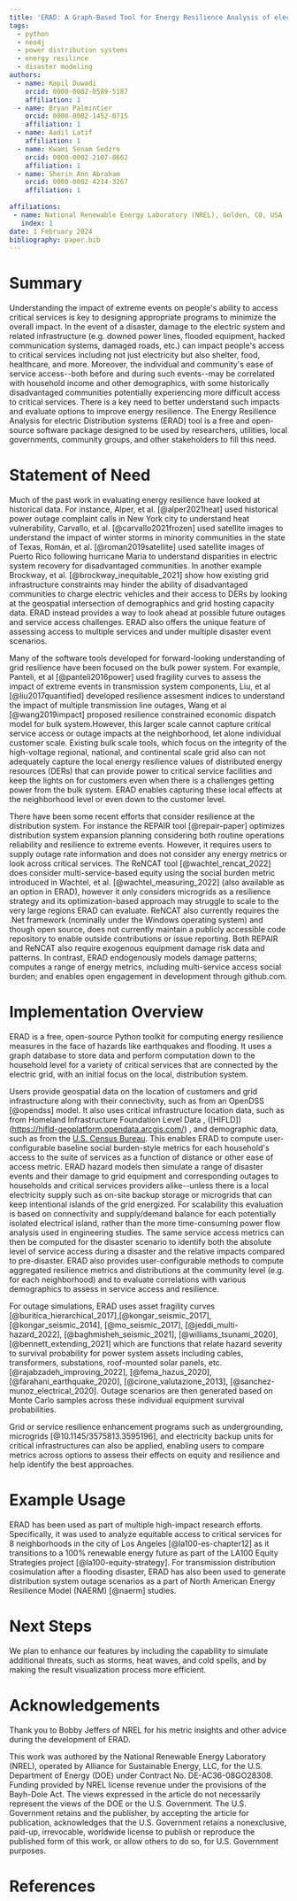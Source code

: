 ```yaml
---
title: 'ERAD: A Graph-Based Tool for Energy Resilience Analysis of electric Distribution systems.'
tags:
  - python
  - neo4j
  - power distribution systems
  - energy resilince
  - disaster modeling
authors:
  - name: Kapil Duwadi
    orcid: 0000-0002-0589-5187
    affiliation: 1
  - name: Bryan Palmintier
    orcid: 0000-0002-1452-0715
    affiliation: 1
  - name: Aadil Latif
    affiliation: 1
  - name: Kwami Senam Sedzro
    orcid: 0000-0002-2107-8662
    affiliation: 1
  - name: Sherin Ann Abraham
    orcid: 0000-0002-4214-3267
    affiliation: 1
  
affiliations:
 - name: National Renewable Energy Laboratory (NREL), Golden, CO, USA
   index: 1
date: 1 February 2024
bibliography: paper.bib
---
```


# Summary

Understanding the impact of extreme events on people's ability to access critical services is key to designing appropriate programs to minimize the overall impact. In the event of a disaster, damage to the electric system and related infrastructure (e.g. downed power lines, flooded equipment, hacked communication systems, damaged roads,  etc.) can impact people's access to critical services including not just electricity but also shelter, food, healthcare, and more.  Moreover, the individual and community's ease of service access--both before and during such events--may be correlated with household income and other demographics, with some historically disadvantaged communities potentially experiencing more difficult access to critical services. There is a key need to better understand such impacts and evaluate options to improve energy resilience. The Energy Resilience Analysis for electric Distribution systems (ERAD) tool is a free and open-source software package designed to be used by researchers, utilities, local governments, community groups, and other stakeholders to fill this need.

# Statement of Need

Much of the past work in evaluating energy resilience have looked at historical data. For instance, Alper, et al. [@alper2021heat] used historical power outage complaint calls in New York city to understand heat vulnerability, Carvallo, et al. [@carvallo2021frozen] used satellite images to understand the impact of winter storms in minority communities in the state of Texas, Román, et al. [@roman2019satellite] used satellite images of Puerto Rico following hurricane Maria to understand disparities in electric system recovery for disadvantaged communities. In another example Brockway, et al. [@brockway_inequitable_2021] show how existing grid infrastructure constraints may hinder the ability of  disadvantaged communities to charge electric vehicles and their access to DERs by looking at the geospatial intersection of demographics and grid hosting capacity data. ERAD instead provides a way to look ahead at possible future outages and service access challenges. ERAD also offers the unique feature of assessing access to multiple services and under multiple disaster event scenarios.

Many of the software tools developed for forward-looking understanding of grid resilience have been focused on the bulk power system. For example, Panteli, et al [@panteli2016power] used fragility curves to assess the impact of extreme events in transmission system components, Liu, et al [@liu2017quantified] developed resilience assesment indices to understand the impact of multiple transmission line outages, Wang et al [@wang2019impact] proposed resilience constrained economic dispatch model for bulk system.However, this larger scale cannot capture critical service access or outage impacts at the neighborhood, let alone individual customer scale. Existing bulk scale tools, which focus on the integrity of the high-voltage regional, national, and continental scale grid also can not adequately capture the local energy resilience values of distributed energy resources (DERs) that can provide power to critical service facilities and keep the lights on for customers even when there is a challenges getting power from the bulk system. ERAD enables capturing these local effects at the neighborhood level or even down to the customer level.

There have been some recent efforts that consider resilience at the distribution system. For instance the REPAIR tool [@repair-paper] optimizes distribution system expansion planning considering both routine operations reliability and resilience to extreme events. However, it requires users to supply outage rate information and does not consider any energy metrics or look across critical services. The ReNCAT tool [@wachtel_rencat_2022] does consider multi-service-based equity using the social burden metric introduced in Wachtel, et al. [@wachtel_measuring_2022] (also available as an option in ERAD), however it only considers microgrids as a resilience strategy and its optimization-based approach may struggle to scale to the very large regions ERAD can evaluate. ReNCAT also currently requires the .Net framework (nominally under the Windows operating system) and though open source, does not currently maintain a publicly accessible code repository to enable outside contributions or issue reporting. Both REPAIR and ReNCAT also require exogenous equipment damage risk data and patterns. In contrast, ERAD endogenously models damage patterns; computes a range of energy metrics, including multi-service access social burden; and enables open engagement in development through github.com.

# Implementation Overview

ERAD is a free, open-source Python toolkit for computing energy resilience measures in the face of hazards like earthquakes and flooding. It uses a graph database to store data and perform computation down to the household level for a variety of critical services that are connected by the electric grid, with an initial focus on the local, distribution system. 

Users provide geospatial data on the location of customers and grid infrastructure along with their connectivity, such as from an OpenDSS [@opendss] model. It also uses critical infrastructure location data, such as from Homeland Infrastructure Foundation Level Data , ([HIFLD])(https://hifld-geoplatform.opendata.arcgis.com/) , and demographic data, such as from the [U.S. Census Bureau](https://www.census.gov/). This enables ERAD to compute user-configurable baseline social burden-style metrics for each household's access to the suite of services as a function of distance or other ease of access metric. ERAD hazard models then simulate a range of disaster events and their damage to grid equipment and corresponding outages to households and critical services providers alike--unless there is a local electricity supply such as on-site backup storage or microgrids that can keep intentional islands of the grid energized. For scalability this evaluation is based on connectivity and supply/demand balance for each potentially isolated electrical island, rather than the more time-consuming power flow analysis used in engineering studies. The same service access metrics can then be computed for the disaster scenario to identify both the absolute level of service access during a disaster and the relative impacts compared to pre-disaster. ERAD also provides user-configurable methods to compute aggregated resilience metrics and distributions at the community level (e.g. for each neighborhood) and to evaluate correlations with various demographics to assess in service access and resilience.

For outage simulations, ERAD uses asset fragility curves [@buritica_hierarchical_2017],[@kongar_seismic_2017], [@kongar_seismic_2014], [@mo_seismic_2017], [@jeddi_multi-hazard_2022], [@baghmisheh_seismic_2021], [@williams_tsunami_2020], [@bennett_extending_2021] which are functions that relate hazard severity to survival probability for power system assets including cables, transformers, substations, roof-mounted solar panels, etc. [@rajabzadeh_improving_2022], [@fema_hazus_2020], [@farahani_earthquake_2020], [@cirone_valutazione_2013], [@sanchez-munoz_electrical_2020]. Outage scenarios are then generated based on Monte Carlo samples across these individual equipment survival probabilities.

Grid or service resilience enhancement programs such as undergrounding, microgrids [@10.1145/3575813.3595196], and electricity backup units for critical infrastructures can also be applied, enabling users to compare metrics across options to assess their effects on equity and resilience and help identify the best approaches.

# Example Usage

ERAD has been used as part of multiple high-impact research efforts. Specifically, it was used to analyze equitable access to critical services for 8 neighborhoods in the city of Los Angeles [@la100-es-chapter12] as it transitions to a 100% renewable energy future as part of the LA100 Equity Strategies project [@la100-equity-strategy]. For transmission distribution cosimulation after a flooding disaster, ERAD has also been used to generate distribution system outage scenarios as a part of North American Energy Resilience Model (NAERM) [@naerm] studies.

# Next Steps

We plan to enhance our features by including the capability to simulate additional threats, such as storms, heat waves, and cold spells, and by making the result visualization process more efficient.

# Acknowledgements

Thank you to Bobby Jeffers of NREL for his metric insights and other advice during the development of ERAD.

This work was authored by the National Renewable Energy Laboratory (NREL), operated by Alliance for Sustainable Energy, LLC, for the U.S. Department of Energy (DOE) under Contract No. DE-AC36-08GO28308. Funding provided by NREL license revenue under the provisions of the Bayh-Dole Act. The views expressed in the article do not necessarily represent the views of the DOE or the U.S. Government. The U.S. Government retains and the publisher, by accepting the article for publication, acknowledges that the U.S. Government retains a nonexclusive, paid-up, irrevocable, worldwide license to publish or reproduce the published form of this work, or allow others to do so, for U.S. Government purposes.

# References